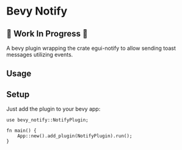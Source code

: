 # Bevy Notify

## :construction: Work In Progress :construction:

A bevy plugin wrapping the crate egui-notify to allow sending toast messages utilizing events.

## Usage

## Setup

Just add the plugin to your bevy app:

```
use bevy_notify::NotifyPlugin;

fn main() {
    App::new().add_plugin(NotifyPlugin).run();
}
```
